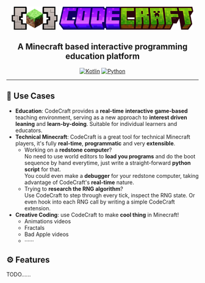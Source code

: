 <div align="center">
<p align="center">
    <img src="misc/icon.png" alt="icon" height="60">
    <img src="misc/title.png" alt="title" height="60">
</p>

## **A Minecraft based interactive programming education platform**

[![Kotlin](https://img.shields.io/badge/Kotlin-7F52FF?&style=flat&logo=kotlin&logoColor=white)](https://kotlinlang.org/)
[![Python](https://img.shields.io/badge/Python-3776AB?style=flat&logo=python&logoColor=white)](https://www.python.org/)

</div>

<hr>

## 🔧 Use Cases

- **Education**: CodeCraft provides a **real-time** **interactive** **game-based** teaching environment,
  serving as a new approach to **interest driven leaning** and **learn-by-doing**.
  Suitable for individual learners and educators.
- **Technical Minecraft**: CodeCraft is a great tool for technical Minecraft players,
  it's fully **real-time**, **programmatic** and very **extensible**.
    - Working on a **redstone computer**?<br>
      No need to use world editors to **load you programs** and do the boot sequence by hand everytime,
      just write a straight-forward **python script** for that.<br>
      You could even make a **debugger** for your redstone computer, taking advantage of CodeCraft's **real-time**
      nature.
    - Trying to **research the RNG algorithm**?<br>
      Use CodeCraft to step through every tick, inspect the RNG state. Or even hook into each RNG call by writing a
      simple CodeCraft extension.
- **Creative Coding**: use CodeCraft to make **cool thing** in Minecraft!
    - Animations videos
    - Fractals
    - Bad Apple videos
    - ······

## ⚙️ Features

TODO......